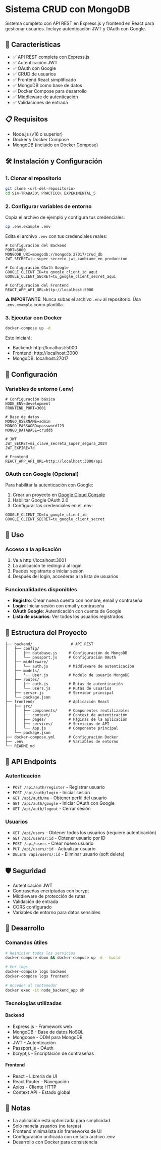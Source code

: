 # Sistema CRUD con MongoDB

Sistema completo con API REST en Express.js y frontend en React para gestionar usuarios. Incluye autenticación JWT y OAuth con Google.

## 🚀 Características

- ✅ API REST completa con Express.js
- ✅ Autenticación JWT
- ✅ OAuth con Google
- ✅ CRUD de usuarios
- ✅ Frontend React simplificado
- ✅ MongoDB como base de datos
- ✅ Docker Compose para desarrollo
- ✅ Middleware de autenticación
- ✅ Validaciones de entrada

## 📋 Requisitos

- Node.js (v16 o superior)
- Docker y Docker Compose
- MongoDB (incluido en Docker Compose)

## 🛠️ Instalación y Configuración

### 1. Clonar el repositorio
```bash
git clone <url-del-repositorio>
cd S14-TRABAJO\ PRÁCTICO\ EXPERIMENTAL_5
```

### 2. Configurar variables de entorno
Copia el archivo de ejemplo y configura tus credenciales:
```bash
cp .env.example .env
```

Edita el archivo `.env` con tus credenciales reales:
```env
# Configuración del Backend
PORT=5000
MONGODB_URI=mongodb://mongodb:27017/crud_db
JWT_SECRET=tu_super_secreto_jwt_cambiame_en_produccion

# Configuración OAuth Google
GOOGLE_CLIENT_ID=tu_google_client_id_aqui
GOOGLE_CLIENT_SECRET=tu_google_client_secret_aqui

# Configuración del Frontend
REACT_APP_API_URL=http://localhost:5000
```

**⚠️ IMPORTANTE**: Nunca subas el archivo `.env` al repositorio. Úsa `.env.example` como plantilla.

### 3. Ejecutar con Docker
```bash
docker-compose up -d
```

Esto iniciará:
- Backend: http://localhost:5000
- Frontend: http://localhost:3000
- MongoDB: localhost:27017

## 🔧 Configuración

### Variables de entorno (.env)
```env
# Configuración básica
NODE_ENV=development
FRONTEND_PORT=3001

# Base de datos
MONGO_USERNAME=admin
MONGO_PASSWORD=password123
MONGO_DATABASE=cruddb

# JWT
JWT_SECRET=mi_clave_secreta_super_segura_2024
JWT_EXPIRE=7d

# Frontend
REACT_APP_API_URL=http://localhost:3000/api
```

### OAuth con Google (Opcional)
Para habilitar la autenticación con Google:

1. Crear un proyecto en [Google Cloud Console](https://console.cloud.google.com/)
2. Habilitar Google OAuth 2.0
3. Configurar las credenciales en el .env:
```env
GOOGLE_CLIENT_ID=tu_google_client_id
GOOGLE_CLIENT_SECRET=tu_google_client_secret
```

## 🚦 Uso

### Acceso a la aplicación
1. Ve a http://localhost:3001
2. La aplicación te redirigirá al login
3. Puedes registrarte o iniciar sesión
4. Después del login, accederás a la lista de usuarios

### Funcionalidades disponibles
- **Registro**: Crear nueva cuenta con nombre, email y contraseña
- **Login**: Iniciar sesión con email y contraseña
- **OAuth Google**: Autenticación con cuenta de Google
- **Lista de usuarios**: Ver todos los usuarios registrados

## 📁 Estructura del Proyecto

```
├── backend/                 # API REST
│   ├── config/             
│   │   ├── database.js     # Configuración de MongoDB
│   │   └── passport.js     # Configuración OAuth
│   ├── middleware/         
│   │   └── auth.js         # Middleware de autenticación
│   ├── models/             
│   │   └── User.js         # Modelo de usuario MongoDB
│   ├── routes/             
│   │   ├── auth.js         # Rutas de autenticación
│   │   └── users.js        # Rutas de usuarios
│   ├── server.js           # Servidor principal
│   └── package.json        
├── frontend/               # Aplicación React
│   ├── src/
│   │   ├── components/     # Componentes reutilizables
│   │   ├── context/        # Context de autenticación
│   │   ├── pages/          # Páginas de la aplicación
│   │   ├── services/       # Servicios de API
│   │   └── App.js          # Componente principal
│   └── package.json
├── docker-compose.yml      # Configuración Docker
├── .env                    # Variables de entorno
└── README.md
```

## 🔗 API Endpoints

### Autenticación
- `POST /api/auth/register` - Registrar usuario
- `POST /api/auth/login` - Iniciar sesión
- `GET /api/auth/me` - Obtener perfil del usuario
- `GET /api/auth/google` - Iniciar OAuth con Google
- `GET /api/auth/logout` - Cerrar sesión

### Usuarios
- `GET /api/users` - Obtener todos los usuarios (requiere autenticación)
- `GET /api/users/:id` - Obtener usuario por ID
- `POST /api/users` - Crear nuevo usuario
- `PUT /api/users/:id` - Actualizar usuario
- `DELETE /api/users/:id` - Eliminar usuario (soft delete)

## 🛡️ Seguridad

- Autenticación JWT
- Contraseñas encriptadas con bcrypt
- Middleware de protección de rutas
- Validación de entrada
- CORS configurado
- Variables de entorno para datos sensibles

## 🐛 Desarrollo

### Comandos útiles
```bash
# Reiniciar todos los servicios
docker-compose down && docker-compose up -d --build

# Ver logs
docker-compose logs backend
docker-compose logs frontend

# Acceder al contenedor
docker exec -it node_backend_app sh
```

### Tecnologías utilizadas

#### Backend
- Express.js - Framework web
- MongoDB - Base de datos NoSQL
- Mongoose - ODM para MongoDB
- JWT - Autenticación
- Passport.js - OAuth
- bcryptjs - Encriptación de contraseñas

#### Frontend
- React - Librería de UI
- React Router - Navegación
- Axios - Cliente HTTP
- Context API - Estado global

## 📝 Notas

- La aplicación está optimizada para simplicidad
- Solo maneja usuarios (no tareas)
- Frontend minimalista sin frameworks de UI
- Configuración unificada con un solo archivo .env
- Desarrollo con Docker para consistencia